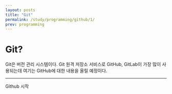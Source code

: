 ```yaml
---
layout: posts
title: "Git"
permalink: /study/programming/github/1/
prev: programming
---
```


# Git?

Git은 버전 관리 시스템이다. Git 원격 저장소 서비스로 GitHub, GitLab이 가장 많이 사용되는데 여기는 GitHub에 대한 내용을 올릴 예정이다.


<!-- --- -->

<!-- # <a name="Reference"></a>Reference
1. IAN BUCHANAN, "컨테이너와 가상 컴퓨터 비교", <i>ATLASSIAN</i>, [Online]. Available: [https://www.atlassian.com/ko/microservices/cloud-computing/containers-vs-vms](https://www.atlassian.com/ko/microservices/cloud-computing/containers-vs-vms){:target="_blank"}. [Accessed: 19- Feb- 2024].
{:.post__reference} -->

---

<div class="post__pager-container">
  <div class="post__pager-next" style="width: 100%;" onclick="location.href ='/study/programming/github/2/'">
    <div class="post__pager-title">Github 시작</div>
    <div class="post__pager-title"><i class="fas fa-arrow-alt-circle-right" aria-hidden="true"></i></div>
  </div>
</div>